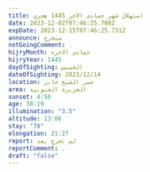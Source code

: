 ```yaml
---
title: استهلال شهر جمادى الآخر 1445 هجري
date: 2023-12-02T07:46:25.708Z
expDate: 2023-12-15T07:46:25.731Z
announce: ستخرج
notGoingComment: .
hijryMonth: جمادى الاخرة
hijryYear: 1445
dayOfSighting: الخميس
dateOfSighting: 2023/12/14
location: جسر الشيخ جابر
area: الجزيرة الجنوبية
sunset: 4:50
age: 38:19
illumination: "3.5"
altitude: 13:06
stay: "78"
elongation: 21:27
report: لم تخرج بعد
reportComment: .
draft: "false"
---
```

